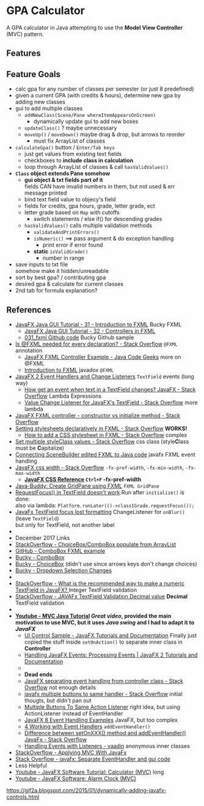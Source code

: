 # GPA Calculator
A GPA calculator in Java attempting to use the **Model View Controller** (MVC) pattern.

## Features


## Feature Goals
- calc gpa for any number of classes per semester (or just 8 predefined)
- given a current GPA (with credits & hours), determine new gpa by adding new classes
- gui to add multiple classes
  - `addNewClass(Scene/Pane whereItemAppearsOnScreen)`
    - dynamically update gui to add new boxes
  - `updateClass()` ? maybe unnecessary
  - `moveUp()` / `moveDown()` maybe drag & drop, but arrows to reorder
    - must fix ArrayList of classes
- `calculateGpa()`    button / `Enter/Tab keys`
  - just get values from existing text fields
  - checkboxes to **include class in calculation**
  - loop through ArrayList of classes & call `hasValidValues()`
- **`Class` object extends Pane somehow**
  - **gui object & txt fields part of it**  
  fields CAN have invalid numbers in them, but not used & err message printed
  - bind text field value to objecy's field
  - fields for credits, gpa hours, grade, letter grade, ect
  - letter grade based on `Map` with cutoffs
    - switch statements / else if() for descending grades
  - `hasValidValues()` calls multiple validation methods
    - `validateAndPrintErrors()`
    - `isNumeric()` ==> pass argument & do exception handling
      - print error if error found
    - **static** `isValidGrade()`
      - number in range
- save inputs to txt file  
somehow make it hidden/unreadable
- sort by best gpa? / contributing gpa
- desired gpa & calculate for current classes
- 2nd tab for formula explanation?

## References
- [JavaFX Java GUI Tutorial - 31 - Introduction to FXML](https://youtu.be/K7BOH-Ll8_g) Bucky FXML
  - [JavaFX Java GUI Tutorial - 32 - Controllers in FXML](https://www.youtube.com/watch?v=LMdjhuYSrqg)
  - [031_fxml Github code](https://github.com/buckyroberts/Source-Code-from-Tutorials/tree/master/JavaFX/031_fxml) Bucky Github sample
- [Is @FXML needed for every declaration? - Stack Overflow](http://stackoverflow.com/a/30213067) `@FXML` annotation
  - [JavaFX FXML Controller Example - Java Code Geeks](https://examples.javacodegeeks.com/desktop-java/javafx/fxml/javafx-fxml-controller-example/) more on @FXML
  - [Introduction to FXML](https://docs.oracle.com/javafx/2/api/javafx/fxml/doc-files/introduction_to_fxml.html#fxml_annotation) javadox `@FXML`
- [JavaFX 2 Event Handlers and Change Listeners](http://code.makery.ch/blog/javafx-2-event-handlers-and-change-listeners/#textbox-events) `TextField` events (long way)
  - [How get an event when text in a TextField changes? JavaFX - Stack Overflow](http://stackoverflow.com/a/30161053) Lambda Expressions
  - [Value Change Listener for JavaFX's TextField - Stack Overflow](http://stackoverflow.com/a/30161053) more lambda
- [JavaFX FXML controller - constructor vs initialize method - Stack Overflow](http://stackoverflow.com/a/34785707) 
- [Setting stylesheets declaratively in FXML - Stack Overflow](http://stackoverflow.com/a/14697202) **WORKS!**
  - [How to add a CSS stylesheet in FXML - Stack Overflow](http://stackoverflow.com/a/28123426) complex
- [Set multiple styleClass values - Stack Overflow](http://stackoverflow.com/a/25564361) css class (style**C**lass must be **C**apitalize)
- [Connecting SceneBuilder edited FXML to Java code](http://code.makery.ch/blog/javafx-8-event-handling-examples/) javafx FXML event handling
- [JavaFX css width - Stack Overflow](http://stackoverflow.com/a/29096857) `-fx-pref-width`, `-fx-min-width`,  `-fx-max-width`
  - **[JavaFX CSS Reference](https://docs.oracle.com/javafx/2/api/javafx/scene/doc-files/cssref.html) `Ctrl+F` -fx-pref-width**
- [Java-Buddy: Create GridPane using FXML](https://java-buddy.blogspot.com/2012/05/create-gridpane-using-fxml.html) `FXML GridPane`
- [RequestFocus() in TextField doesn't work](http://stackoverflow.com/a/38900429) Run after `initialize()` is done:  
also via lambda: `Platform.runLater(()->class1Grade.requestFocus());`
- [JavaFx TextField focus lost formatting](http://stackoverflow.com/a/25975373) ChangeListener for `onBlur()` (leave `TextField`)  
but only for TextField, not another label
- 
- December 2017 Links
- [StackOverflow - ChoiceBox/ComboBox populate from ArrayList](https://stackoverflow.com/a/34288533/8050097)
- [GitHub - ComboBox FXML example](https://gist.github.com/jewelsea/3062859)
- [Bucky - ComboBox](https://www.youtube.com/watch?v=Bg5VcIL2IhY)
- [Bucky - ChoiceBox](https://www.youtube.com/watch?v=K3CenJ2bMok) (didn't use since arrows keys don't change choices)
- [Bucky - Dropdown Selection Changes](https://www.youtube.com/watch?v=WZGyP57IH6M)
-
- [StackOverflow - What is the recommended way to make a numeric TextField in JavaFX?
](https://stackoverflow.com/a/30796829/8050097) Integer TextField validation
- [StackOverflow - JAVAFx TextField Validation Decimal value](https://stackoverflow.com/a/45495631/8050097) **Decimal** TextField validation
-  
- **[Youtube - MVC Java Tutorial](http://www.newthinktank.com/2013/02/mvc-java-tutorial/) *Great video*, provided the main motivation to use MVC, but it uses *Java swing* and I had to adapt it to *JavaFX***
  - [UI Control Sample - JavaFX Tutorials and Documentation](https://docs.oracle.com/javafx/2/ui_controls/ButtonSample.java.html) Finally just copied the stuff inside `setOnAction()` to separate inner class in **Controller**
  - [Handling JavaFX Events: Processing Events | JavaFX 2 Tutorials and Documentation](https://docs.oracle.com/javafx/2/events/processing.htm)
  -  
  - **Dead ends**
  - [JavaFX separating event handling from controller class - Stack Overflow](http://stackoverflow.com/q/36663988) not enough details
  - [javafx multiple buttons to same handler - Stack Overflow](http://stackoverflow.com/a/25410169) initial thougts, but didn't pan out
  - [Multiple Buttons To Same Action Listener](http://www.dreamincode.net/forums/topic/234827-multiple-buttons-to-same-action-listener/#entry1357573) right idea, but using ActionListener instead of EventHandler
  - [JavaFX 8 Event Handling Examples](http://code.makery.ch/blog/javafx-8-event-handling-examples/) JavaFX, but too complex
  - [4 Working with Event Handlers](https://docs.oracle.com/javafx/2/events/handlers.htm) `addEventHandler()`
  - [Difference between setOnXXX() method and addEventHandler() JavaFx - Stack Overflow](http://stackoverflow.com/q/37821796)
  - [Handling Events with Listeners - vaadin](https://vaadin.com/docs/-/part/framework/application/application-events.html) anonymous inner classes
- [StackOverflow - Applying MVC With JavaFx](http://stackoverflow.com/a/32343342)
- [Stack Overflow - javafx: Separate EventHandler and gui code](http://stackoverflow.com/a/35659515)
- Less Helpful
- [Youtube - JavaFX Software Tutorial: Calculator (MVC)](https://www.youtube.com/watch?v=y1ZaBalVZic) long
- [Youtube - JavaFX Software: Alarm Clock (MVC)](https://www.youtube.com/watch?v=wIpgGpmFUjA)


https://gjf2a.blogspot.com/2015/01/dynamically-adding-javafx-controls.html
